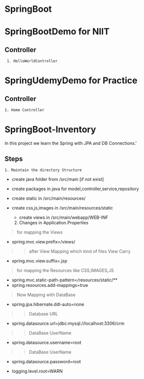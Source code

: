 # SpringBoot

# SpringBootDemo for NIIT

## Controller
  
     1. HelloWorldController 
  


# SpringUdemyDemo for Practice

## Controller

	1. Home Controller
	
	
# SpringBoot-Inventory

In this project we learn the Spring with JPA and DB Connections.'

## Steps
 
	1. Maintain the directory Structure
 		
  * create   java  folder from /src/main [if not exist]
      
  * create   packages  in java for model,controller,service,repository
 * create  static in /src/main/resources/
 * create  css,js,images in /src/main/resources/static
     
   * create views in /src/main/webapp/WEB-INF
 	
 	2. Changes in Application.Properties
> for mapping the Views 	
* spring.mvc.view.prefix=/views/

>> after View Mapping which kind of files View Carry
* spring.mvc.view.suffix=.jsp

> for mapping the Resources like CSS,IMAGES,JS
* spring.mvc.static-path-pattern=/resources/static/**
* spring.resources.add-mappings=true

> Now Mapping with DataBase 
* spring.jpa.hibernate.ddl-auto=none

>> Database URL
* spring.datasource.url=jdbc:mysql://localhost:3306/crm

>> DataBase UserName
* spring.datasource.username=root

>> DataBase UserName
* spring.datasource.password=root

* logging.level.root=WARN

